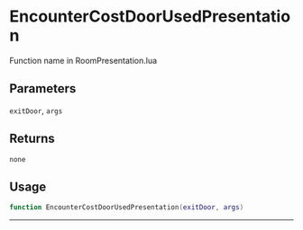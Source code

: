 # EncounterCostDoorUsedPresentation
Function name in RoomPresentation.lua
## Parameters
`exitDoor`, `args`
## Returns
`none`
## Usage
```lua
function EncounterCostDoorUsedPresentation(exitDoor, args)
```
---
